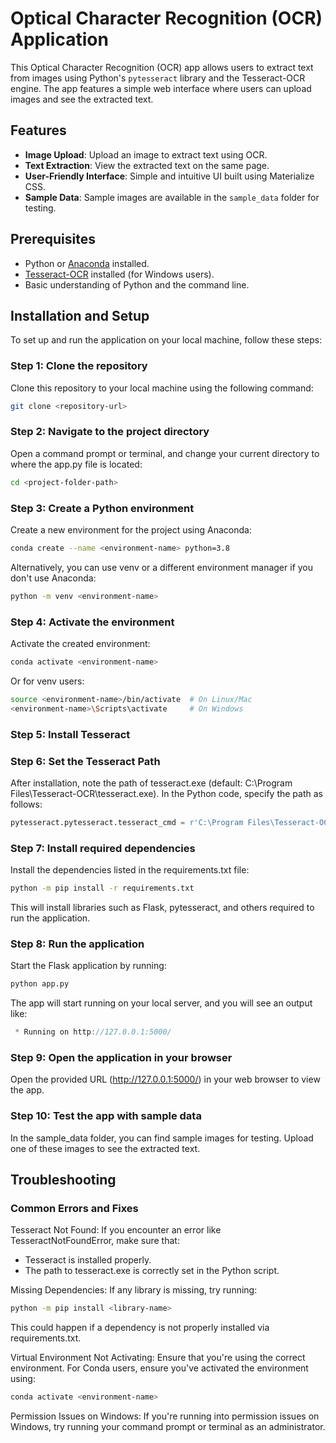 # Optical Character Recognition (OCR) Application

This Optical Character Recognition (OCR) app allows users to extract text from images using Python's `pytesseract` library and the Tesseract-OCR engine. The app features a simple web interface where users can upload images and see the extracted text.

## Features

- **Image Upload**: Upload an image to extract text using OCR.
- **Text Extraction**: View the extracted text on the same page.
- **User-Friendly Interface**: Simple and intuitive UI built using Materialize CSS.
- **Sample Data**: Sample images are available in the `sample_data` folder for testing.

## Prerequisites

- Python or [Anaconda](https://www.anaconda.com/) installed.
- [Tesseract-OCR](https://github.com/UB-Mannheim/tesseract/wiki) installed (for Windows users).
- Basic understanding of Python and the command line.

## Installation and Setup

To set up and run the application on your local machine, follow these steps:

### Step 1: Clone the repository
Clone this repository to your local machine using the following command:
```bash
git clone <repository-url>
```


### Step 2: Navigate to the project directory
Open a command prompt or terminal, and change your current directory to where the app.py file is located:

```bash
cd <project-folder-path>
```

### Step 3: Create a Python environment
Create a new environment for the project using Anaconda:

```bash
conda create --name <environment-name> python=3.8
```
Alternatively, you can use venv or a different environment manager if you don't use Anaconda:

``` bash
python -m venv <environment-name>
```

### Step 4: Activate the environment
Activate the created environment:

```bash
conda activate <environment-name>
```
Or for venv users:

```bash
source <environment-name>/bin/activate  # On Linux/Mac
<environment-name>\Scripts\activate     # On Windows
```

### Step 5: Install Tesseract

### Step 6: Set the Tesseract Path
After installation, note the path of tesseract.exe (default: C:\Program Files\Tesseract-OCR\tesseract.exe). In the Python code, specify the path as follows:


```python
pytesseract.pytesseract.tesseract_cmd = r'C:\Program Files\Tesseract-OCR\tesseract.exe'
```
### Step 7: Install required dependencies
Install the dependencies listed in the requirements.txt file:

```bash
python -m pip install -r requirements.txt
```
This will install libraries such as Flask, pytesseract, and others required to run the application.

### Step 8: Run the application
Start the Flask application by running:

```bash
python app.py
```
The app will start running on your local server, and you will see an output like:

```csharp
 * Running on http://127.0.0.1:5000/
 ```

### Step 9: Open the application in your browser
Open the provided URL (http://127.0.0.1:5000/) in your web browser to view the app.

### Step 10: Test the app with sample data
In the sample_data folder, you can find sample images for testing. Upload one of these images to see the extracted text.

## Troubleshooting
### Common Errors and Fixes
Tesseract Not Found: If you encounter an error like TesseractNotFoundError, make sure that:

- Tesseract is installed properly.
- The path to tesseract.exe is correctly set in the Python script.

Missing Dependencies: If any library is missing, try running:

```bash
python -m pip install <library-name>
```
This could happen if a dependency is not properly installed via requirements.txt.

Virtual Environment Not Activating: Ensure that you're using the correct environment. For Conda users, ensure you've activated the environment using:

```bash
conda activate <environment-name>
```
Permission Issues on Windows: If you're running into permission issues on Windows, try running your command prompt or terminal as an administrator.